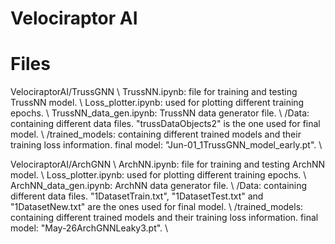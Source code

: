 # Velociraptor AI

# Files

VelociraptorAI/TrussGNN \\
TrussNN.ipynb: file for training and testing TrussNN model. \\
Loss_plotter.ipynb: used for plotting different training epochs. \\
TrussNN_data_gen.ipynb: TrussNN data generator file. \\
/Data: containing different data files. "trussDataObjects2" is the one used for final model. \\
/trained_models: containing different trained models and their training loss information. final model: "Jun-01_1TrussGNN_model_early.pt". \\

VelociraptorAI/ArchGNN \\
ArchNN.ipynb: file for training and testing ArchNN model. \\
Loss_plotter.ipynb: used for plotting different training epochs. \\
ArchNN_data_gen.ipynb: ArchNN data generator file. \\
/Data: containing different data files. "1DatasetTrain.txt", "1DatasetTest.txt" and "1DatasetNew.txt" are the ones used for final model. \\
/trained_models: containing different trained models and their training loss information. final model: "May-26ArchGNNLeaky3.pt". \\

